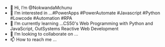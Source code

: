 - 👋 Hi, I’m @NokwandaMchunu
- 👀 I’m interested in ...#PowerApps #PowerAutomate #Javascript #Python #Lowcode #Automation #RPA
- 🌱 I’m currently learning ...CS50's Web Programming with Python and JavaScript, OutSystems Reactive Web Development
- 💞️ I’m looking to collaborate on ...
- 📫 How to reach me ...

<!---
NokwandaMchunu/NokwandaMchunu is a ✨ special ✨ repository because its `README.md` (this file) appears on your GitHub profile.
You can click the Preview link to take a look at your changes.
--->

